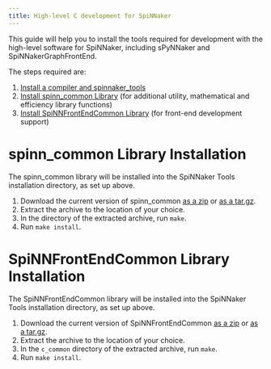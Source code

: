 ```yaml
---
title: High-level C development for SpiNNaker
---
```


This guide will help you to install the tools required for development with the high-level software for SpiNNaker, including sPyNNaker and SpiNNakerGraphFrontEnd.

The steps required are:

1. [Install a compiler and spinnaker_tools](/spinnaker_tools/4.0.0/)
1. [Install spinn_common Library](#spinn_common) (for additional utility, mathematical and efficiency library functions)
1. [Install SpiNNFrontEndCommon Library](#SpinnFrontEndCommon) (for front-end development support)

# <a name="spinn_common"></a> spinn_common Library Installation
The spinn_common library will be installed into the SpiNNaker Tools installation directory, as set up above.

1. Download the current version of spinn_common [as a zip](https://github.com/SpiNNakerManchester/spinn_common/archive/4.0.0.zip) or [as a tar.gz](https://github.com/SpiNNakerManchester/spinn_common/archive/4.0.0.tar.gz).
1. Extract the archive to the location of your choice.
1. In the directory of the extracted archive, run ```make```.
1. Run ```make install```.


# <a name="SpinnFrontEndCommon"></a> SpiNNFrontEndCommon Library Installation
The SpiNNFrontEndCommon library will be installed into the SpiNNaker Tools installation directory, as set up above.

1. Download the current version of SpiNNFrontEndCommon [as a zip](https://github.com/SpiNNakerManchester/SpiNNFrontEndCommon/archive/4.0.0.zip) or [as a tar.gz](https://github.com/SpiNNakerManchester/SpiNNFrontEndCommon/archive/4.0.0.tar.gz).
1. Extract the archive to the location of your choice.
1. In the ```c_common``` directory of the extracted archive, run ```make```.
1. Run ```make install```.
